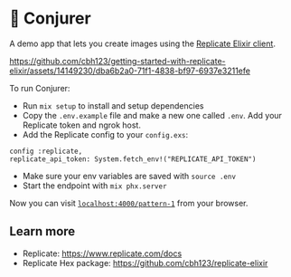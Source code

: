 # 🔮 Conjurer

A demo app that lets you create images using the [Replicate Elixir client](https://github.com/cbh123/replicate-elixir).

https://github.com/cbh123/getting-started-with-replicate-elixir/assets/14149230/dba6b2a0-71f1-4838-bf97-6937e3211efe


To run Conjurer:

  * Run `mix setup` to install and setup dependencies
  * Copy the `.env.example` file and make a new one called `.env`. Add your Replicate token and ngrok host.
  * Add the Replicate config to your `config.exs`:
  ```
  config :replicate,
  replicate_api_token: System.fetch_env!("REPLICATE_API_TOKEN")
  ```
  * Make sure your env variables are saved with `source .env`
  * Start the endpoint with `mix phx.server`

Now you can visit [`localhost:4000/pattern-1`](http://localhost:4000/pattern-1) from your browser.

## Learn more

  * Replicate: https://www.replicate.com/docs
  * Replicate Hex package: https://github.com/cbh123/replicate-elixir
